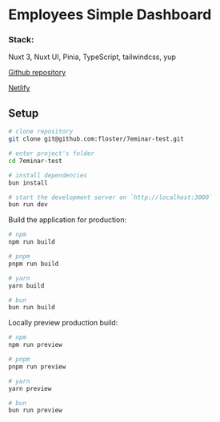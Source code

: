 # Employees Simple Dashboard

### Stack:

Nuxt 3, Nuxt UI, Pinia, TypeScript, tailwindcss, yup

[Github repository](https://github.com/floster/7eminar-test)

[Netlify](https://employees-dashboard-060624.netlify.app)

## Setup

```bash
# clone repository
git clone git@github.com:floster/7eminar-test.git

# enter project's folder
cd 7eminar-test

# install dependencies
bun install

# start the development server on `http://localhost:3000`
bun run dev
```

Build the application for production:

```bash
# npm
npm run build

# pnpm
pnpm run build

# yarn
yarn build

# bun
bun run build
```

Locally preview production build:

```bash
# npm
npm run preview

# pnpm
pnpm run preview

# yarn
yarn preview

# bun
bun run preview
```
